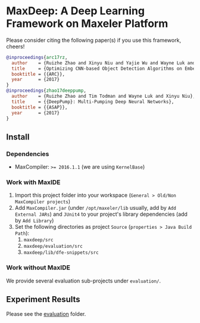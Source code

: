 # MaxDeep: A Deep Learning Framework on Maxeler Platform

Please consider citing the following paper(s) if you use this framework, cheers!

```bibtex
@inproceedings{arc17rz,
  author    = {Ruizhe Zhao and Xinyu Niu and Yajie Wu and Wayne Luk and Qiang Liu},
  title     = {Optimizing CNN-based Object Detection Algorithms on Embedded FPGA Platforms},
  booktitle = {{ARC}},
  year      = {2017}
}
@inproceedings{zhao17deeppump,
  author    = {Ruizhe Zhao and Tim Todman and Wayne Luk and Xinyu Niu},
  title     = {{DeepPump}: Multi-Pumping Deep Neural Networks},
  booktitle = {{ASAP}},
  year      = {2017}
}
```

## Install

### Dependencies

* MaxCompiler: `>= 2016.1.1` (we are using `KernelBase`)

### Work with MaxIDE

1. Import this project folder into your workspace (`General > Old/Non MaxCompiler projects`)
2. Add `MaxCompiler.jar` (under `/opt/maxeler/lib` usually, add by `Add External JARs`) and `JUnit4` to your project's library dependencies (add by `Add Library`)
3. Set the following directories as project `Source` (`properties > Java Build Path`):
    1. `maxdeep/src`
    2. `maxdeep/evaluation/src`
    3. `maxdeep/lib/dfe-snippets/src`

### Work without MaxIDE

We provide several evaluation sub-projects under `evaluation/`.

## Experiment Results

Please see the [evaluation](evaluation) folder.
